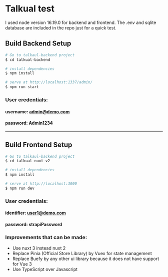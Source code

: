 # Talkual test

I used node version 16.19.0 for backend and frontend. The .env and sqlite database are
included in the repo just for a quick test.

## Build Backend Setup

```bash
# Go to talkaul-backend project
$ cd talkual-backend

# install dependencies
$ npm install

# serve at http://localhost:1337/admin/
$ npm run start
```

### User credentials:
#### username: admin@demo.com 
#### password: Admin1234

---
## Build Frontend Setup

```bash
# Go to talkaul-backend project
$ cd talkual-nuxt-v2

# install dependencies
$ npm install

# serve at http://localhost:3000
$ npm run dev
```

### User credentials:
#### identifier: user1@demo.com
#### password: strapiPassword

### Improvements that can be made:
- Use nuxt 3 instead nuxt 2
- Replace Pinia (Official Store Library) by Vuex for state management
- Replace Buefy by any other ui library because it does not have support for Vue 3
- Use TypeScript over Javascript 
